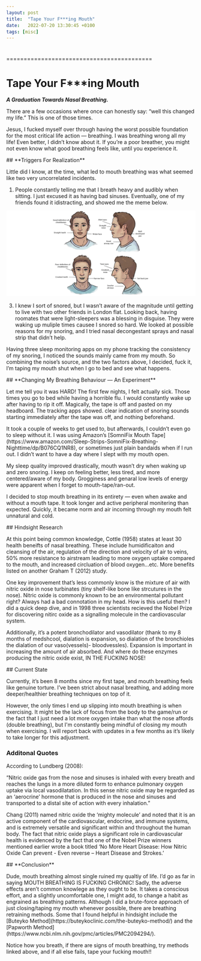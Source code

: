 ```yaml
---
layout: post
title:  "Tape Your F***ing Mouth"
date:   2022-07-20 13:30:45 +0100
tags: [misc]
---
```

#
==========================================

# Tape Your F***ing Mouth 

***A Graduation Towards Nasal Breathing.*** 

<p>
There are a few occasions where once can honestly say: “well this changed my life.” This is one of those times. 
</p>
<p>
Jesus, I fucked myself over through having the worst possible foundation for the most critical life action — breathing. I was breathing wrong all my life! Even better, I didn’t know about it. If you’re a poor breather, you might not even know what good breathing feels like, until you experience it. 
</p>
## **Triggers For Realization**
<p>
Little did I know, at the time, what led to mouth breathing was what seemed like two very uncorrelated incidents. 

1. People constantly telling me that I breath heavy and audibly when sitting. I just excused it as having bad sinuses. Eventually,  one of my friends found it idistracting, and showed me the meme below. 
    
![Nasal Breathing](/assets/images/breathing.png)
    
3. I knew I sort of snored, but I wasn’t aware of the magnitude until getting to live with two other friends in London flat. Looking back, having roomates that were light-sleepers was a blessing in disguise. They were waking up muliple times causee I snored so hard. We looked at possible reasons for my snoring, and I tried nasal decongestant sprays and nasal strip that didn’t help. 
</p>
<p>
Having three sleep monitoring apps on my phone tracking the consistency of my snoring, I noticed the sounds mainly came from my mouth. So combining the noise’s source, and the two factors above, I decided, fuck it, I’m taping my mouth shut when I go to bed and see what happens. 
</p>
## **Changing My Breathing Behaviour — An Experiment**
<p>
Let me tell you it was HARD! The first few nights, I felt actually sick. Those times you go to bed while having a horrible flu.  I would constantly wake up after having to rip it off. Magically, the tape is off and pasted on my headboard. The tracking apps showed. clear indication of snoring sounds starting immediately after the tape was off, and nothing beforehand. 
</p>
<p>
It took a couple of weeks to get used to, but afterwards, I couldn’t even go to sleep without it. I was using Amazon’s [SomniFix Mouth Tape](https://www.amazon.com/Sleep-Strips-SomniFix-Breathing-Nighttime/dp/B076CQ1NR8), or sometimes just plain bandaids when if I run out. I didn’t want to have a day where I slept with my mouth open. 
</p>
<p>
My sleep quality improved drastically, mouth wasn’t dry when waking up and zero snoring. I keep on feeling better, less tired, and more centered/aware of my body. Grogginess and genaral low levels of energy were apparent when I forget to mouth-tape/ran-out.
</p>
<p>
I decided to stop mouth breathing in its entirety — even when awake and without a mouth tape. It took longer and active peripheral monitering than expected. Quickly, it became norm and air incoming through my mouth felt unnatural and cold.
</p>
## Hindsight Research
<p>
At this point being common knowledge, Cottle (1958) states at least 30 health beneifts of nasal breathing. These include humidificaiton and cleansing of the air, regulation of the direction and velocity of air to veins, 50% more resistance to airstream leading to more oxygen uptake compared to the mouth, and increased circluation of blood oxygen…etc. More benefits listed on another Graham T (2012) study.  
</p>
<p>
One key improvement that’s less commonly know is the mixture of air with nitric oxide in nose turbinates (tiny shelf-like bone like strcutures in the nose). Nitric oxide is commonly known to be an environmental pollutant right? Always had a bad connotation in my head. How is this useful then? I did a quick deep dive, and in 1998 three scientists recieved the Nobel Prize for discovering nitirc oxide as a signalling molecule in the cardiovascular system. 
</p>
<p>
Additionally, it’s a potent bronchodilator and vasodilator (thank to my 8 months of medshcool, dialation is expansion, so dialation of the bronchioles the dialation of our vaso(vessels)- bloodvessles). Expansion is important in increasing the amount of air absorbed. And where do these enzymes producing the nitric oxide exist, IN THE FUCKING NOSE!
</p>
## Current State
<p>
Currently, it’s been 8 months since my first tape, and mouth breathing feels like genuine torture. I’ve been strict about nasal breathing, and adding more deeper/healthier breathing techniques on top of it. 
</p>
<p>
However, the only times I end up slipping into mouth breathing is when exercising. It might be the lack of focus from the body to the game/run or the fact that I just need a lot more oxygen intake than what the nose affords (double breathing),  but I'm constantly being mindful of closing my mouth when exercising. I will report back with updates in a few months as it’s likely to take longer for this adjustment. 
</p>

### **Additonal Quotes**
<p>
According to Lundberg (2008):
</p>
<p>
“Nitric oxide gas from the nose and sinuses is inhaled with every breath and reaches the lungs in a more diluted form to enhance pulmonary oxygen uptake via local vasodilatation. In this sense nitric oxide may be regarded as an ‘aerocrine’ hormone that is produced in the nose and sinuses and transported to a distal site of action with every inhalation.”
</p>
<p>
Chang (2011) named nitric oxide the ‘mighty molecule’ and noted that it is an active component of the cardiovascular, endocrine, and immune systems, and is extremely versatile and significant within and throughout the human body. The fact that nitric oxide plays a significant role in cardiovascular health is evidenced by the fact that one of the Nobel Prize winners mentioned earlier wrote a book titled ‘No More Heart Disease: How Nitric Oxide Can prevent - Even reverse – Heart Disease and Strokes.’
</p>
## **Conclusion**
<p>
Dude, mouth breathing almost single ruined my qualtiy of life. I’d go as far in saying MOUTH BREATHING IS FUCKING CHRONIC! Sadly, the adverse effects aren’t common knowlege as they ought to be. It takes a conscious effort, and a slightly uncomfortable one, I might add, to change a habit as engrained as breathing patterns. Although I did a brute-force approach of just closing/taping my mouth whenever possible, there are breathing retraining methods. Some that I found helpful in hindsight include the [Buteyko Method](https://buteykoclinic.com/the-buteyko-method/) and the [Papworth Method](https://www.ncbi.nlm.nih.gov/pmc/articles/PMC2094294/). 
</p>
</p>
<p>
Notice how you breath, if there are signs of mouth breathing, try methods linked above, and if all else fails, tape your fucking mouth!!</p>

